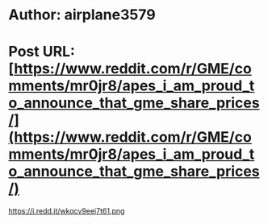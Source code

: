 # Author: airplane3579
# Post URL: [https://www.reddit.com/r/GME/comments/mr0jr8/apes_i_am_proud_to_announce_that_gme_share_prices/](https://www.reddit.com/r/GME/comments/mr0jr8/apes_i_am_proud_to_announce_that_gme_share_prices/)


https://i.redd.it/wkqcv9eej7t61.png